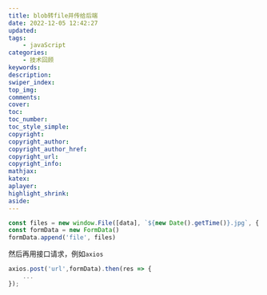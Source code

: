 ```yaml
---
title: blob转file并传给后端
date: 2022-12-05 12:42:27
updated:
tags:
    - javaScript
categories:
    - 技术回顾
keywords:
description:
swiper_index:
top_img:
comments:
cover:
toc:
toc_number:
toc_style_simple:
copyright:
copyright_author:
copyright_author_href:
copyright_url:
copyright_info:
mathjax:
katex:
aplayer:
highlight_shrink:
aside:
---
```

```javascript
const files = new window.File([data], `${new Date().getTime()}.jpg`, { type: data.type })
const formData = new FormData()
formData.append('file', files)
```
然后再用接口请求，例如`axios`
```javascript
axios.post('url',formData).then(res => {
    ...
});
```